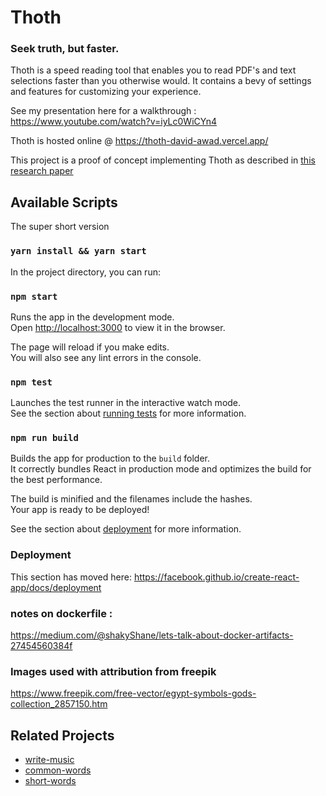 # Thoth

### Seek truth, but faster.

Thoth is a speed reading tool that enables you to read PDF's and text selections faster than you otherwise would.
It contains a bevy of settings and features for customizing your experience.

See my presentation here for a walkthrough : https://www.youtube.com/watch?v=iyLc0WiCYn4

Thoth is hosted online @ https://thoth-david-awad.vercel.app/

This project is a proof of concept implementing Thoth as described in [this research paper](http://arxiv.org/abs/1908.01699)

## Available Scripts

The super short version

### `yarn install && yarn start`

In the project directory, you can run:

### `npm start`

Runs the app in the development mode.<br>
Open [http://localhost:3000](http://localhost:3000) to view it in the browser.

The page will reload if you make edits.<br>
You will also see any lint errors in the console.

### `npm test`

Launches the test runner in the interactive watch mode.<br>
See the section about [running tests](https://facebook.github.io/create-react-app/docs/running-tests) for more information.

### `npm run build`

Builds the app for production to the `build` folder.<br>
It correctly bundles React in production mode and optimizes the build for the best performance.

The build is minified and the filenames include the hashes.<br>
Your app is ready to be deployed!

See the section about [deployment](https://facebook.github.io/create-react-app/docs/deployment) for more information.

### Deployment

This section has moved here: https://facebook.github.io/create-react-app/docs/deployment

### notes on dockerfile :

https://medium.com/@shakyShane/lets-talk-about-docker-artifacts-27454560384f

### Images used with attribution from freepik

https://www.freepik.com/free-vector/egypt-symbols-gods-collection_2857150.htm

## Related Projects

- [write-music](https://github.com/wooorm/write-music)
- [common-words](https://github.com/wooorm/common-words)
- [short-words](https://github.com/wooorm/short-words)
